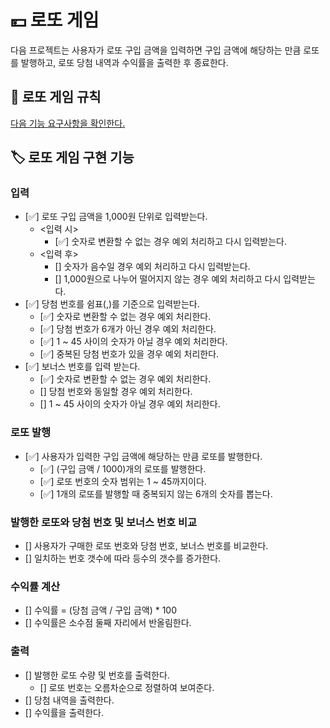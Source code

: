 # 💴 로또 게임
다음 프로젝트는 사용자가 로또 구입 금액을 입력하면 구입 금액에 해당하는 만큼 로또를 발행하고, 로또 당첨 내역과 수익률을 출력한 후 종료한다.

## 📜 로또 게임 규칙
[다음 기능 요구사항을 확인한다.](https://github.com/woowacourse-precourse/java-lotto-6/blob/main/README.md)

## 🏷️ 로또 게임 구현 기능

### 입력
- [✅] 로또 구입 금액을 1,000원 단위로 입력받는다.
  - <입력 시> 
    - [✅] 숫자로 변환할 수 없는 경우 예외 처리하고 다시 입력받는다.
  - <입력 후>
    - [] 숫자가 음수일 경우 예외 처리하고 다시 입력받는다. 
    - [] 1,000원으로 나누어 떨어지지 않는 경우 예외 처리하고 다시 입력받는다.
- [✅] 당첨 번호를 쉼표(,)를 기준으로 입력받는다.
    - [✅] 숫자로 변환할 수 없는 경우 예외 처리한다.
    - [✅] 당첨 번호가 6개가 아닌 경우 예외 처리한다.
    - [✅] 1 ~ 45 사이의 숫자가 아닐 경우 예외 처리한다.
    - [✅] 중복된 당첨 번호가 있을 경우 예외 처리한다.
- [✅] 보너스 번호를 입력 받는다.
    - [✅] 숫자로 변환할 수 없는 경우 예외 처리한다.
    - [] 당첨 번호와 동일할 경우 예외 처리한다.
    - [] 1 ~ 45 사이의 숫자가 아닐 경우 예외 처리한다.

### 로또 발행
- [✅] 사용자가 입력한 구입 금액에 해당하는 만큼 로또를 발행한다.
  - [✅] (구입 금액 / 1000)개의 로또를 발행한다.
  - [✅] 로또 번호의 숫자 범위는 1 ~ 45까지이다.
  - [✅] 1개의 로또를 발행할 때 중복되지 않는 6개의 숫자를 뽑는다.

### 발행한 로또와 당첨 번호 및 보너스 번호 비교
- [] 사용자가 구매한 로또 번호와 당첨 번호, 보너스 번호를 비교한다.
- [] 일치하는 번호 갯수에 따라 등수의 갯수를 증가한다.

### 수익률 계산
- [] 수익률 = (당첨 금액 / 구입 금액) * 100
- [] 수익률은 소수점 둘째 자리에서 반올림한다.

### 출력
- [] 발행한 로또 수량 및 번호를 출력한다.
  - [] 로또 번호는 오름차순으로 정렬하여 보여준다.
- [] 당첨 내역을 출력한다.
- [] 수익률을 출력한다.

  
